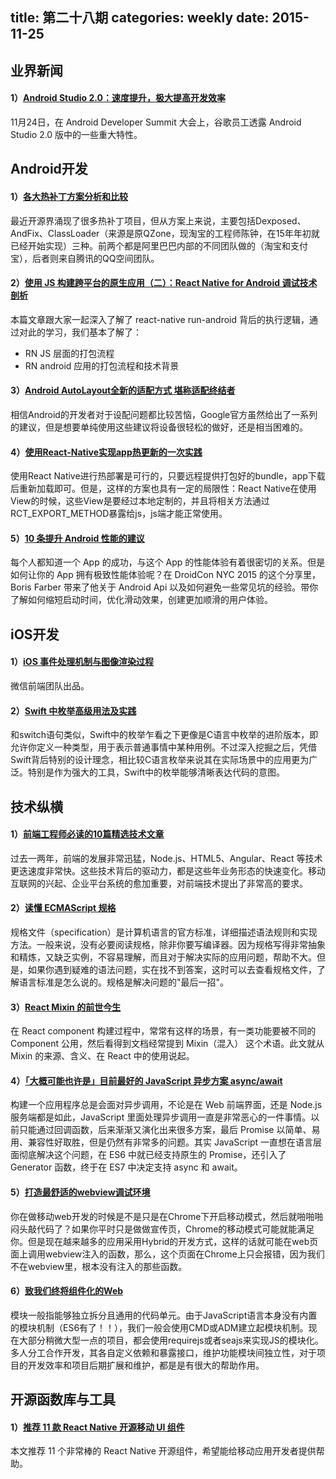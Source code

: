 title: 第二十八期
categories: weekly
date: 2015-11-25
---

## 业界新闻

#### 1）[Android Studio 2.0：速度提升，极大提高开发效率](http://android.jobbole.com/82127/)

11月24日，在 Android Developer Summit 大会上，谷歌员工透露 Android Studio 2.0 版中的一些重大特性。

## Android开发

#### 1）[各大热补丁方案分析和比较](http://blog.zhaiyifan.cn/2015/11/20/HotPatchCompare/)

最近开源界涌现了很多热补丁项目，但从方案上来说，主要包括Dexposed、AndFix、ClassLoader（来源是原QZone，现淘宝的工程师陈钟，在15年年初就已经开始实现）三种。前两个都是阿里巴巴内部的不同团队做的（淘宝和支付宝），后者则来自腾讯的QQ空间团队。

#### 2）[使用 JS 构建跨平台的原生应用（二）：React Native for Android 调试技术剖析](http://taobaofed.org/blog/2015/11/25/react-native-android-debug/)

本篇文章跟大家一起深入了解了 react-native run-android 背后的执行逻辑，通过对此的学习，我们基本了解了：

* RN JS 层面的打包流程
* RN android 应用的打包流程和技术背景

#### 3）[Android AutoLayout全新的适配方式 堪称适配终结者](http://blog.csdn.net/lmj623565791/article/details/49990941)

相信Android的开发者对于设配问题都比较苦恼，Google官方虽然给出了一系列的建议，但是想要单纯使用这些建议将设备很轻松的做好，还是相当困难的。

#### 4）[使用React-Native实现app热更新的一次实践](https://github.com/fengjundev/React-Native-Remote-Update)

使用React Native进行热部署是可行的，只要远程提供打包好的bundle，app下载后重新加载即可。但是，这样的方案也具有一定的局限性：React Native在使用View的时候，这些View是要经过本地定制的，并且将相关方法通过RCT_EXPORT_METHOD暴露给js，js端才能正常使用。

#### 5）[10 条提升 Android 性能的建议](https://realm.io/cn/news/droidcon-farber-improving-android-app-performance/)

每个人都知道一个 App 的成功，与这个 App 的性能体验有着很密切的关系。但是如何让你的 App 拥有极致性能体验呢？在 DroidCon NYC 2015 的这个分享里，Boris Farber 带来了他关于 Android Api 以及如何避免一些常见坑的经验。带你了解如何缩短启动时间，优化滑动效果，创建更加顺滑的用户体验。

## iOS开发

#### 1）[iOS 事件处理机制与图像渲染过程](https://mp.weixin.qq.com/s?__biz=MzAwNDY1ODY2OQ==&mid=400417748&idx=1&sn=0c5f6747dd192c5a0eea32bb4650c160&scene=0&key=d72a47206eca0ea91e5270477b19d687630d00a257f6bda4058e0f62ddefc7929973595cc40cfa01cb80ae794bed499d&ascene=0&uin=NTk4MzU3OTAw&devicetype=iMac+MacBookPro12%2C1+OSX+OSX+10.11.1+build(15B42)&version=11020201&pass_ticket=GQjakWfsPfmCQE4YRsEbyNVInXB%2FKQEryN0cbYiet3IaE0%2B0qtwYNXAs7Mv2ZyHX)

微信前端团队出品。

#### 2）[Swift 中枚举高级用法及实践](http://segmentfault.com/a/1190000004023852)

和switch语句类似，Swift中的枚举乍看之下更像是C语言中枚举的进阶版本，即允许你定义一种类型，用于表示普通事情中某种用例。不过深入挖掘之后，凭借Swift背后特别的设计理念，相比较C语言枚举来说其在实际场景中的应用更为广泛。特别是作为强大的工具，Swift中的枚举能够清晰表达代码的意图。


## 技术纵横

#### 1）[前端工程师必读的10篇精选技术文章](http://www.infoq.com/cn/news/2015/11/front-end-welfare)

过去一两年，前端的发展非常迅猛，Node.js、HTML5、Angular、React 等技术更迭速度非常快。这些技术背后的驱动力，都是这些年业务形态的快速变化。移动互联网的兴起、企业平台系统的愈加重要，对前端技术提出了非常高的要求。

#### 2）[读懂 ECMAScript 规格](http://www.ruanyifeng.com/blog/2015/11/ecmascript-specification.html)

规格文件（specification）是计算机语言的官方标准，详细描述语法规则和实现方法。一般来说，没有必要阅读规格，除非你要写编译器。因为规格写得非常抽象和精炼，又缺乏实例，不容易理解，而且对于解决实际的应用问题，帮助不大。但是，如果你遇到疑难的语法问题，实在找不到答案，这时可以去查看规格文件，了解语言标准是怎么说的。规格是解决问题的"最后一招"。

#### 3）[React Mixin 的前世今生](http://zhuanlan.zhihu.com/purerender/20361937)

在 React component 构建过程中，常常有这样的场景，有一类功能要被不同的 Component 公用，然后看得到文档经常提到 Mixin（混入） 这个术语。此文就从 Mixin 的来源、含义、在 React 中的使用说起。

#### 4）[「大概可能也许是」目前最好的 JavaScript 异步方案 async/await](https://blog.leancloud.cn/3910/)

构建一个应用程序总是会面对异步调用，不论是在 Web 前端界面，还是 Node.js 服务端都是如此，JavaScript 里面处理异步调用一直是非常恶心的一件事情。以前只能通过回调函数，后来渐渐又演化出来很多方案，最后 Promise 以简单、易用、兼容性好取胜，但是仍然有非常多的问题。其实 JavaScript 一直想在语言层面彻底解决这个问题，在 ES6 中就已经支持原生的 Promise，还引入了 Generator 函数，终于在 ES7 中决定支持 async 和 await。

#### 5）[打造最舒适的webview调试环境](http://div.io/topic/1449)

你在做移动web开发的时候是不是只是在Chrome下开启移动模式，然后就啪啪啪闷头敲代码了？如果你平时只是做做宣传页，Chrome的移动模式可能就能满足你。但是现在越来越多的应用采用Hybrid的开发方式，这样的话就可能在web页面上调用webview注入的函数，那么，这个页面在Chrome上只会报错，因为我们不在webview里，根本没有注入的那些函数。

#### 6）[致我们终将组件化的Web](http://www.alloyteam.com/2015/11/we-will-be-componentized-web-long-text/)

模块一般指能够独立拆分且通用的代码单元。由于JavaScript语言本身没有内置的模块机制（ES6有了！！），我们一般会使用CMD或ADM建立起模块机制。现在大部分稍微大型一点的项目，都会使用requirejs或者seajs来实现JS的模块化。多人分工合作开发，其各自定义依赖和暴露接口，维护功能模块间独立性，对于项目的开发效率和项目后期扩展和维护，都是是有很大的帮助作用。

## 开源函数库与工具

#### 1）[推荐 11 款 React Native 开源移动 UI 组件](http://www.imooc.com/article/2223)

本文推荐 11 个非常棒的 React Native 开源组件，希望能给移动应用开发者提供帮助。
